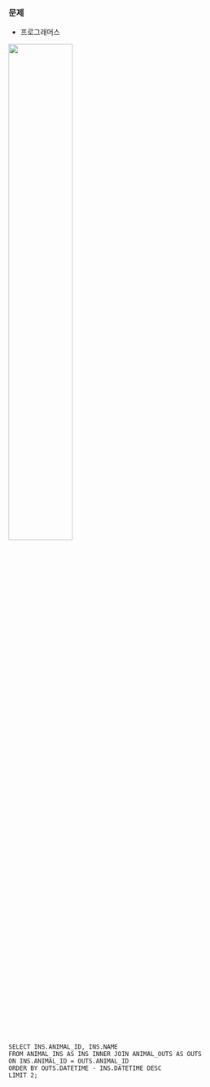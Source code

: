 ### 문제
* 프로그래머스

<img src='https://user-images.githubusercontent.com/95834067/195850570-72c4535d-10dd-4c4c-9778-15095c1c6812.png' height='50%' width='50%'>

```mysql
SELECT INS.ANIMAL_ID, INS.NAME
FROM ANIMAL_INS AS INS INNER JOIN ANIMAL_OUTS AS OUTS
ON INS.ANIMAL_ID = OUTS.ANIMAL_ID
ORDER BY OUTS.DATETIME - INS.DATETIME DESC
LIMIT 2;
```
